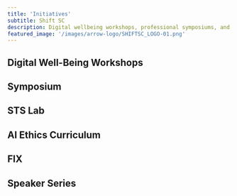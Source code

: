 ```yaml
---
title: 'Initiatives'
subtitle: Shift SC
description: Digital wellbeing workshops, professional symposiums, and more.
featured_image: '/images/arrow-logo/SHIFTSC_LOGO-01.png'
---
```


## Digital Well-Being Workshops
## Symposium
## STS Lab
## AI Ethics Curriculum
## FIX
## Speaker Series
